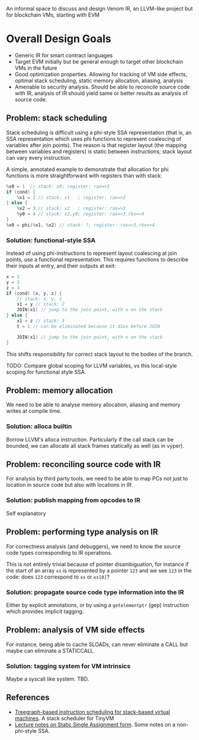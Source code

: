 An informal space to discuss and design Venom IR, an LLVM-like project but for blockchain VMs, starting with EVM

# Overall Design Goals

- Generic IR for smart contract languages
- Target EVM initially but be general enough to target other blockchain VMs in the future
- Good optimization properties. Allowing for tracking of VM side effects, optimal stack scheduling, static memory allocation, aliasing, analysis
- Amenable to security analysis. Should be able to reconcile source code with IR, analysis of IR should yield same or better results as analysis of source code.

## Problem: stack scheduling

Stack scheduling is difficult using a phi-style SSA representation (that is, an SSA representation which uses phi functions to represent coalescing of variables after join points). The reason is that register layout (the mapping between variables and registers) is static between instructions; stack layout can vary every instruction.

A simple, annotated example to demonstrate that allocation for phi functions is more straightforward with registers than with stack:

```c
%x0 = 1  // stack: x0; register: rax=>1
if (cond) {
    %x1 = 2 // stack: x1   ; register: rax=>2
} else {
    %x2 = 3 // stack: x2   ; register: rax=>3
    %y0 = 4 // stack: x2,y0; register: rax=>3,rbx=>4
}
%x0 = phi(%x1, %x2) // stack: ?, register: rax=>3,rbx=>4
```

### Solution: functional-style SSA

Instead of using phi-instructions to represent layout coalescing at join points, use a functional representation. This requires functions to describe their inputs at entry, and their outputs at exit:

```c
x = 1
y = 2
z = 3
if (cond) [x, y, z] {
    // stack: x, y, z
    x1 = y // stack: 2
    JOIN(x1) // jump to the join point, with x on the stack
} else {
    x1 = z // stack: 3
    t = 1 // can be eliminated because it dies before JOIN

    JOIN(x1) // jump to the join point, with x on the stack
}
```

This shifts responsibility for correct stack layout to the bodies of the branch.

TODO: Compare global scoping for LLVM variables, vs this local-style scoping for functional style SSA.

## Problem: memory allocation

We need to be able to analyse memory allocation, aliasing and memory writes at compile time.

### Solution: alloca builtin

Borrow LLVM's alloca instruction. Particularly if the call stack can be bounded, we can allocate all stack frames statically as well (as in vyper).


## Problem: reconciling source code with IR

For analysis by third party tools, we need to be able to map PCs not just to location in source code but also with locations in IR.

### Solution: publish mapping from opcodes to IR

Self explanatory

## Problem: performing type analysis on IR

For correctness analysis (and debuggers), we need to know the source code types corresponding to IR operations.

This is not entirely trivial because of pointer disambiguation, for instance if the start of an array `xs` is represented by a pointer `123` and we see `123` in the code: does `123` correspond to `xs` or `xs[0]`?

### Solution: propagate source code type information into the IR

Either by explicit annotations, or by using a `getelementptr` (gep) instruction which provides implicit tagging.

## Problem: analysis of VM side effects

For instance, being able to cache SLOADs, can never eliminate a CALL but maybe can eliminate a STATICCALL.

### Solution: tagging system for VM intrinsics

Maybe a syscall like system. TBD.

## References

- [Treegraph-based instruction scheduling for stack-based virtual machines](https://www.researchgate.net/publication/220369290_Treegraph-based_Instruction_Scheduling_for_Stack-based_Virtual_Machines). A stack scheduler for TinyVM
- [Lecture notes on Static Single Assignment form](https://www.cs.cmu.edu/~fp/courses/15411-f13/lectures/06-ssa.pdf). Some notes on a non-phi-style SSA.
